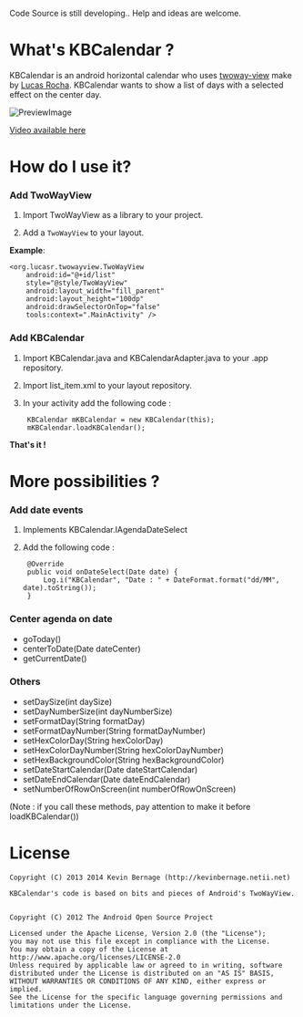 Code Source is still developing.. Help and ideas are welcome.

What's KBCalendar ?
================

KBCalendar is an android horizontal calendar who uses [twoway-view](https://github.com/lucasr/twoway-view) make by [Lucas Rocha](https://github.com/lucasr).
KBCalendar wants to show a list of days with a selected effect on the center day.

![PreviewImage](http://i.picasion.com/pic76/f3ea3b7eabe6a49ad213587f1a08e40a.gif) 

[Video available here](https://drive.google.com/file/d/0Bz_yKoJtTIWmVGJOSThMU1lJam8/edit?usp=sharing)


How do I use it?
================

### Add TwoWayView 

1. Import TwoWayView as a library to your project.

2. Add a `TwoWayView` to your layout.

**Example**:

    <org.lucasr.twowayview.TwoWayView
        android:id="@+id/list"
        style="@style/TwoWayView"
        android:layout_width="fill_parent"
        android:layout_height="100dp"
        android:drawSelectorOnTop="false"
        tools:context=".MainActivity" />


### Add KBCalendar

1. Import KBCalendar.java and KBCalendarAdapter.java to your .app repository.

2. Import list_item.xml to your layout repository.

3. In your activity add the following code :

        KBCalendar mKBCalendar = new KBCalendar(this);
        mKBCalendar.loadKBCalendar();

**That's it !**

   
More possibilities ?
================

### Add date events

1. Implements KBCalendar.IAgendaDateSelect

2. Add the following code : 

        @Override
        public void onDateSelect(Date date) {
            Log.i("KBCalendar", "Date : " + DateFormat.format("dd/MM", date).toString());
        }

### Center agenda on date

 - goToday()
 - centerToDate(Date dateCenter)
 - getCurrentDate()

### Others

 - setDaySize(int daySize)
 - setDayNumberSize(int dayNumberSize)
 - setFormatDay(String formatDay)
 - setFormatDayNumber(String formatDayNumber)
 - setHexColorDay(String hexColorDay)
 - setHexColorDayNumber(String hexColorDayNumber)
 - setHexBackgroundColor(String hexBackgroundColor)
 - setDateStartCalendar(Date dateStartCalendar) 
 - setDateEndCalendar(Date dateEndCalendar)
 - setNumberOfRowOnScreen(int numberOfRowOnScreen)
 
(Note : if you call these methods, pay attention to make it before loadKBCalendar())
 



License
=======

    Copyright (C) 2013 2014 Kevin Bernage (http://kevinbernage.netii.net)

    KBCalendar's code is based on bits and pieces of Android's TwoWayView.


    Copyright (C) 2012 The Android Open Source Project

    Licensed under the Apache License, Version 2.0 (the "License");
    you may not use this file except in compliance with the License.
    You may obtain a copy of the License at http://www.apache.org/licenses/LICENSE-2.0
    Unless required by applicable law or agreed to in writing, software
    distributed under the License is distributed on an "AS IS" BASIS,
    WITHOUT WARRANTIES OR CONDITIONS OF ANY KIND, either express or implied.
    See the License for the specific language governing permissions and
    limitations under the License.




